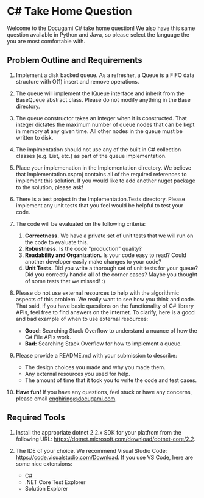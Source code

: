 # C# Take Home Question

Welcome to the Docugami C# take home question! We also have this same question available in Python and Java, so please select the language the you are most comfortable with.

## Problem Outline and Requirements
1. Implement a disk backed queue. As a refresher, a Queue is a FIFO data structure with O(1) insert and remove operations.

1. The queue will implement the IQueue interface and inherit from the BaseQueue abstract class. Please do not modify anything in the Base directory.

1. The queue constructor takes an integer when it is constructed. That integer dictates the maximum number of queue nodes that can be kept in memory at any given time. All other nodes in the queue must be written to disk.

1. The implmentation should not use any of the built in C# collection classes (e.g. List, etc.) as part of the queue implementation.

1. Place your implemenation in the Implementation directory. We believe that Implementation.csproj contains all of the required references to implement this solution. If you would like to add another nuget package to the solution, please ask!

1. There is a test project in the Implementation.Tests directory. Please implement any unit tests that you feel would be helpful to test your code.

1. The code will be evaluated on the following criteria:
    1. **Correctness.** We have a private set of unit tests that we will run on the code to evaluate this.
    1. **Robustness.** Is the code "production" quality?
    1. **Readability and Organization.** Is your code easy to read? Could another developer easily make changes to your code?
    1. **Unit Tests.** Did you write a thorough set of unit tests for your queue? Did you correctly handle all of the corner cases? Maybe you thought of some tests that we missed! :)

1. Please do not use external resources to help with the algorithmic aspects of this problem. We really want to see how you think and code. That said, if you have basic questions on the functionality of C# library APIs, feel free to find answers on the internet. To clarify, here is a good and bad example of when to use external resources:
    - **Good:** Searching Stack Overflow to understand a nuance of how the C# File APIs work.
    - **Bad:** Searching Stack Overflow for how to implement a queue.

1. Please provide a README.md with your submission to describe:
    - The design choices you made and why you made them.
    - Any external resources you used for help.
    - The amount of time that it took you to write the code and test cases.

1. **Have fun!** If you have any questions, feel stuck or have any concerns, please email enghiring@docugami.com.

## Required Tools

1. Install the appropriate dotnet 2.2.x SDK for your platfrom from the following URL: https://dotnet.microsoft.com/download/dotnet-core/2.2.

2. The IDE of your choice. We recommend Visual Studio Code: https://code.visualstudio.com/Download. If you use VS Code, here are some nice extensions:
    - C#
    - .NET Core Test Explorer
    - Solution Explorer


